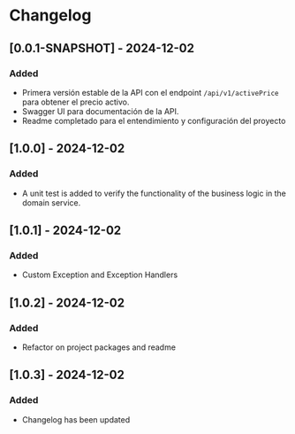 # Changelog

## [0.0.1-SNAPSHOT] - 2024-12-02
### Added
- Primera versión estable de la API con el endpoint `/api/v1/activePrice` para obtener el precio activo.
- Swagger UI para documentación de la API.
- Readme completado para el entendimiento y configuración del proyecto

## [1.0.0] - 2024-12-02
### Added
- A unit test is added to verify the functionality of the business logic in the domain service. 

## [1.0.1] - 2024-12-02
### Added
- Custom Exception and Exception Handlers 

## [1.0.2] - 2024-12-02
### Added
- Refactor on project packages and readme 

## [1.0.3] - 2024-12-02
### Added
- Changelog has been updated

